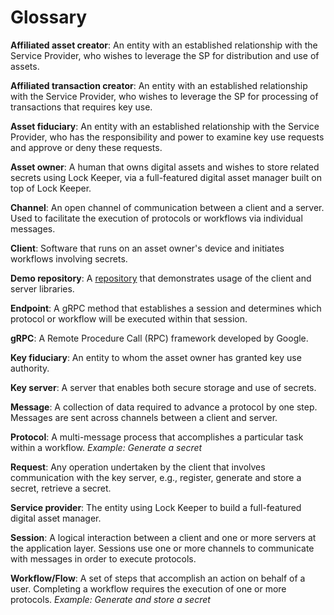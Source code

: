 # Glossary
**Affiliated asset creator**: An entity with an established relationship with the Service Provider, who wishes to leverage the SP for distribution and use of assets.

**Affiliated transaction creator**: An entity with an established relationship with the Service Provider, who wishes to leverage the SP for processing of transactions that requires key use.

**Asset fiduciary**: An entity with an established relationship with the Service Provider, who has the responsibility and power to examine key use requests and approve or deny these requests.

**Asset owner**: A human that owns digital assets and wishes to store related secrets using Lock Keeper, via a full-featured digital asset manager built on top of Lock Keeper. 

**Channel**: An open channel of communication between a client and a server. Used to facilitate the execution of protocols or workflows via individual messages.

**Client**: Software that runs on an asset owner's device and initiates workflows involving secrets.

**Demo repository**: A [repository](https://github.com/boltlabs-inc/key-mgmt-demo) that demonstrates usage of the client and server libraries.

**Endpoint**: A gRPC method that establishes a session and determines which protocol or workflow will be executed within that session.

**gRPC**: A Remote Procedure Call (RPC) framework developed by Google.

**Key fiduciary**: An entity to whom the asset owner has granted key use authority.

**Key server**: A server that enables both secure storage and use of secrets.

**Message**: A collection of data required to advance a protocol by one step. Messages are sent across channels between a client and server.

**Protocol**: A multi-message process that accomplishes a particular task within a workflow. *Example: Generate a secret*

**Request**: Any operation undertaken by the client that involves communication with the key server, e.g., register, generate and store a secret, retrieve a secret.

**Service provider**: The entity using Lock Keeper to build a full-featured digital asset manager.

**Session**: A logical interaction between a client and one or more servers at the application layer. Sessions use one or more channels to communicate with messages in order to execute protocols.

**Workflow/Flow**: A set of steps that accomplish an action on behalf of a user. Completing a workflow requires the execution of one or more protocols. *Example: Generate and store a secret*
